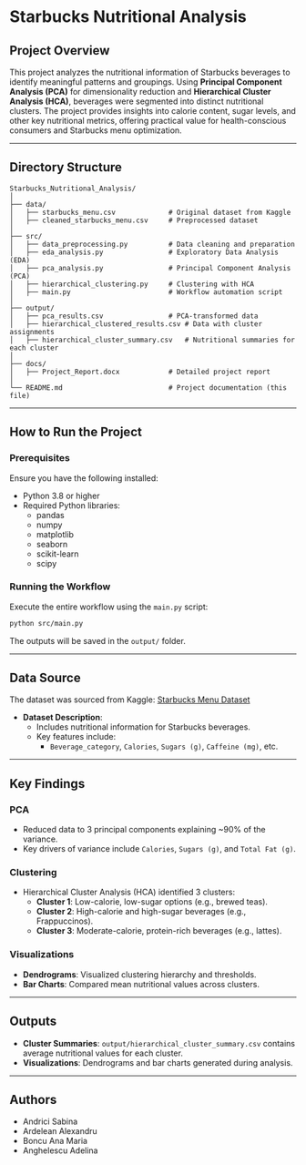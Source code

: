 # Starbucks Nutritional Analysis

## Project Overview
This project analyzes the nutritional information of Starbucks beverages to identify meaningful patterns and groupings. Using **Principal Component Analysis (PCA)** for dimensionality reduction and **Hierarchical Cluster Analysis (HCA)**, beverages were segmented into distinct nutritional clusters. The project provides insights into calorie content, sugar levels, and other key nutritional metrics, offering practical value for health-conscious consumers and Starbucks menu optimization.

---

## Directory Structure

```plaintext
Starbucks_Nutritional_Analysis/
│
├── data/
│   ├── starbucks_menu.csv             # Original dataset from Kaggle
│   ├── cleaned_starbucks_menu.csv     # Preprocessed dataset
│
├── src/
│   ├── data_preprocessing.py          # Data cleaning and preparation
│   ├── eda_analysis.py                # Exploratory Data Analysis (EDA)
│   ├── pca_analysis.py                # Principal Component Analysis (PCA)
│   ├── hierarchical_clustering.py     # Clustering with HCA
│   ├── main.py                        # Workflow automation script
│
├── output/
│   ├── pca_results.csv                # PCA-transformed data
│   ├── hierarchical_clustered_results.csv # Data with cluster assignments
│   ├── hierarchical_cluster_summary.csv   # Nutritional summaries for each cluster
│
├── docs/
│   ├── Project_Report.docx            # Detailed project report
│
└── README.md                          # Project documentation (this file)
```

---

## How to Run the Project

### Prerequisites
Ensure you have the following installed:
- Python 3.8 or higher
- Required Python libraries:
  - pandas
  - numpy
  - matplotlib
  - seaborn
  - scikit-learn
  - scipy

### Running the Workflow
Execute the entire workflow using the `main.py` script:
```bash
python src/main.py
```

The outputs will be saved in the `output/` folder.

---

## Data Source
The dataset was sourced from Kaggle:
[Starbucks Menu Dataset](https://www.kaggle.com/datasets/henryshan/starbucks?resource=download)

- **Dataset Description**:
  - Includes nutritional information for Starbucks beverages.
  - Key features include:
    - `Beverage_category`, `Calories`, `Sugars (g)`, `Caffeine (mg)`, etc.

---

## Key Findings

### PCA
- Reduced data to 3 principal components explaining ~90% of the variance.
- Key drivers of variance include `Calories`, `Sugars (g)`, and `Total Fat (g)`.

### Clustering
- Hierarchical Cluster Analysis (HCA) identified 3 clusters:
  - **Cluster 1**: Low-calorie, low-sugar options (e.g., brewed teas).
  - **Cluster 2**: High-calorie and high-sugar beverages (e.g., Frappuccinos).
  - **Cluster 3**: Moderate-calorie, protein-rich beverages (e.g., lattes).

### Visualizations
- **Dendrograms**: Visualized clustering hierarchy and thresholds.
- **Bar Charts**: Compared mean nutritional values across clusters.

---

## Outputs
- **Cluster Summaries**: `output/hierarchical_cluster_summary.csv` contains average nutritional values for each cluster.
- **Visualizations**: Dendrograms and bar charts generated during analysis.

---

## Authors
- Andrici Sabina
- Ardelean Alexandru
- Boncu Ana Maria
- Anghelescu Adelina